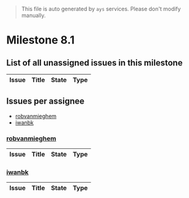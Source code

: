 > This file is auto generated by `ays` services. Please don't modify manually.

# Milestone 8.1

## List of all unassigned issues in this milestone

|Issue|Title|State|Type|
|-----|-----|-----|---|


## Issues per assignee
- [robvanmieghem](#robvanmieghem)
- [iwanbk](#iwanbk)



### [robvanmieghem](https://github.com/robvanmieghem)

|Issue|Title|State|Type|
|-----|-----|-----|----|


### [iwanbk](https://github.com/iwanbk)

|Issue|Title|State|Type|
|-----|-----|-----|----|

